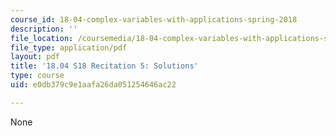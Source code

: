 ```yaml
---
course_id: 18-04-complex-variables-with-applications-spring-2018
description: ''
file_location: /coursemedia/18-04-complex-variables-with-applications-spring-2018/e0db379c9e1aafa26da051254646ac22_MIT18_04S18_Recit5-solutions.pdf
file_type: application/pdf
layout: pdf
title: '18.04 S18 Recitation 5: Solutions'
type: course
uid: e0db379c9e1aafa26da051254646ac22

---
```

None